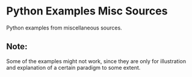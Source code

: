 # Python Examples Misc Sources
Python examples from miscellaneous sources.

## Note:
Some of the examples might not work, since they are only for illustration and explanation of a certain paradigm to some extent.

